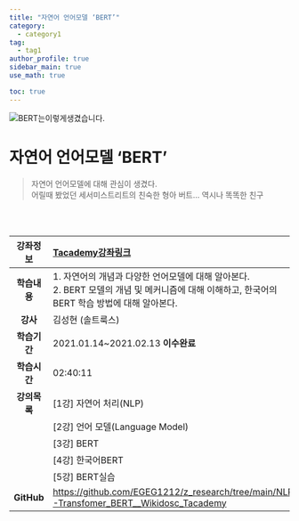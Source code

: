 ```yaml
---
title: "자연어 언어모델 ‘BERT’"
category:
  - category1
tag:
  - tag1
author_profile: true
sidebar_main: true
use_math: true

toc: true
---
```


![BERT는이렇게생겼습니다.](https://search.pstatic.net/common/?src=http%3A%2F%2Fblogfiles.naver.net%2F20120220_241%2F7ambivalenc_13296645616134lQzp_JPEG%2Fhow-to-draw-bert-and-ernie-tutorial-drawing.jpg&type=sc960_832)

# 자연어 언어모델 ‘BERT’

> 자연어 언어모델에 대해 관심이 생겼다. <br> 어릴때 봤었던 세서미스트리트의 친숙한 형아 버트... 역시나 똑똑한 친구

<br><br>

| **강좌정보** | [Tacademy강좌링크](https://tacademy.skplanet.com/live/player/onlineLectureDetail.action?seq=164)                                                  |
| :----------: | :------------------------------------------------------------------------------------------------------------------------------------------------ |
| **학습내용** | 1. 자연어의 개념과 다양한 언어모델에 대해 알아본다. <br>2. BERT 모델의 개념 및 메커니즘에 대해 이해하고, 한국어의 BERT 학습 방법에 대해 알아본다. |
|   **강사**   | 김성현 (솔트룩스)                                                                                                                                 |
| **학습기간** | 2021.01.14~2021.02.13 **이수완료**                                                                                                                |
| **학습시간** | 02:40:11                                                                                                                                          |
| **강의목록** | [1강] 자연어 처리(NLP)                                                                                                                            |
|              | [2강] 언어 모델(Language Model)                                                                                                                   |
|              | [3강] BERT                                                                                                                                        |
|              | [4강] 한국어BERT                                                                                                                                  |
|              | [5강] BERT실습                                                                                                                                    |
|  **GitHub**  | <https://github.com/EGEG1212/z_research/tree/main/NLP-Transfomer_BERT__Wikidosc_Tacademy>                                                         |
